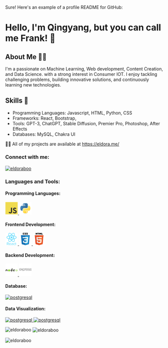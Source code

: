 Sure! Here's an example of a profile README for GitHub:

# Hello, I'm Qingyang, but you can call me Frank! 👋

## About Me 🧑‍💻
I'm a passionate on Machine Learning, Web development, Content Creation, and Data Science. with a strong interest in Consumer IOT. I enjoy tackling challenging problems, building innovative solutions, and continuously learning new technologies.

## Skills 🚀 
- Programming Languages: Javascript, HTML, Python, CSS
- Frameworks: React, Bootstrap,
- Tools: GPT-3, ChatGPT, Stable Diffusion, Premier Pro, Photoshop, After Effects
- Databases: MySQL, Chakra UI

👨‍💻 All of my projects are available at https://eldora.me/

<h3 align="left">Connect with me:</h3>
<p align="left">
<a href="https://linkedin.com/in/qingyang-gu-908505240/" target="blank"><img align="center" src="https://raw.githubusercontent.com/rahuldkjain/github-profile-readme-generator/master/src/images/icons/Social/linked-in-alt.svg" alt="eldoraboo" height="30" width="40" /></a>
</p>

<h3 align="left">Languages and Tools:</h3>
<h4 align="left">Programming Languages:</h4>
<p align="left"> <a href="https://developer.mozilla.org/en-US/docs/Web/JavaScript" target="_blank" rel="noreferrer"> <img src="https://raw.githubusercontent.com/devicons/devicon/master/icons/javascript/javascript-original.svg" alt="javascript" width="40" height="40"/> </a> <a href="https://www.python.org" target="_blank" rel="noreferrer"> <img src="https://raw.githubusercontent.com/devicons/devicon/master/icons/python/python-original.svg" alt="python" width="40" height="40"/> </a> </p>
<h4 align="left">Frontend Development:</h4>
<p align="left"> <a href="https://reactjs.org/" target="_blank" rel="noreferrer"> <img src="https://raw.githubusercontent.com/devicons/devicon/master/icons/react/react-original-wordmark.svg" alt="react" width="40" height="40"/> </a> <a href="https://www.w3schools.com/css/" target="_blank" rel="noreferrer"> <img src="https://raw.githubusercontent.com/devicons/devicon/master/icons/css3/css3-original-wordmark.svg" alt="css3" width="40" height="40"/> </a> <a href="https://www.w3.org/html/" target="_blank" rel="noreferrer"> <img src="https://raw.githubusercontent.com/devicons/devicon/master/icons/html5/html5-original-wordmark.svg" alt="html5" width="40" height="40"/> </a> </p>
<h4 align="left">Backend Development:</h4>
<p align="left"> <a href="https://nodejs.org" target="_blank" rel="noreferrer"> <img src="https://raw.githubusercontent.com/devicons/devicon/master/icons/nodejs/nodejs-original-wordmark.svg" alt="nodejs" width="40" height="40"/> </a> <a href="https://expressjs.com" target="_blank" rel="noreferrer"> <img src="https://raw.githubusercontent.com/devicons/devicon/master/icons/express/express-original-wordmark.svg" alt="express" width="40" height="40"/> </a> </p>
<h4 align="left">Database:</h4>
<p align="left"> <a href="https://www.mysql.com/" target="_blank" rel="noreferrer"> <img src="https://d1.awsstatic.com/asset-repository/products/amazon-rds/1024px-MySQL.ff87215b43fd7292af172e2a5d9b844217262571.png" alt="postgresql" width="65" height="40"/> </a>
<h4 align="left">Data Visualization:</h4>
<p align="left"> </p> <a href="https://www.adobe.com/products/photoshop.html" target="_blank" rel="noreferrer"> <img src="https://upload.wikimedia.org/wikipedia/commons/thumb/4/40/Adobe_Premiere_Pro_CC_icon.svg/1024px-Adobe_Premiere_Pro_CC_icon.svg.png" alt="postgresql" width="40" height="40"/> </a> <a href="https://www.adobe.com/products/premiere.html" target="_blank" rel="noreferrer"> <img src="https://www.adobe.com/content/dam/acom/one-console/icons_rebrand/ps_appicon.svg" alt="postgresql" width="40" height="40"/> </a>


<p><img align="left" src="https://github-readme-stats.vercel.app/api/top-langs?username=eldoraboo&show_icons=true&locale=en&layout=compact" alt="eldoraboo" /></p>

<p>&nbsp;<img align="center" src="https://github-readme-stats.vercel.app/api?username=eldoraboo&show_icons=true&locale=en" alt="eldoraboo" /></p>

<p><img align="center" src="https://github-readme-streak-stats.herokuapp.com/?user=frankqgu&" alt="eldoraboo" /></p>
